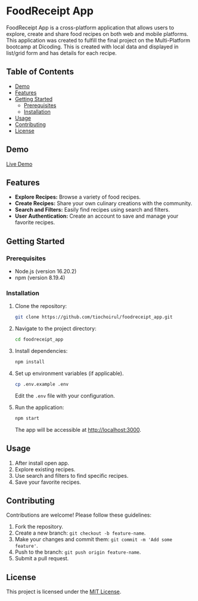 # FoodReceipt App

FoodReceipt App is a cross-platform application that allows users to explore, create and share food recipes on both web and mobile platforms. This application was created to fulfill the final project on the Multi-Platform bootcamp at Dicoding. This is created with local data and displayed in list/grid form and has details for each recipe.

## Table of Contents

- [Demo](#demo)
- [Features](#features)
- [Getting Started](#getting-started)
  - [Prerequisites](#prerequisites)
  - [Installation](#installation)
- [Usage](#usage)
- [Contributing](#contributing)
- [License](#license)

## Demo

[Live Demo](#) <!-- Add the link to your live demo if applicable -->

## Features

- **Explore Recipes:** Browse a variety of food recipes.
- **Create Recipes:** Share your own culinary creations with the community.
- **Search and Filters:** Easily find recipes using search and filters.
- **User Authentication:** Create an account to save and manage your favorite recipes.

## Getting Started

### Prerequisites

- Node.js (version 16.20.2)
- npm (version 8.19.4)

### Installation

1. Clone the repository:

   ```bash
   git clone https://github.com/tiochoirul/foodreceipt_app.git
   ```

2. Navigate to the project directory:

   ```bash
   cd foodreceipt_app
   ```

3. Install dependencies:

   ```bash
   npm install
   ```

4. Set up environment variables (if applicable).

   ```bash
   cp .env.example .env
   ```

   Edit the `.env` file with your configuration.

5. Run the application:

   ```bash
   npm start
   ```

   The app will be accessible at [http://localhost:3000](http://localhost:3000).

## Usage

1. After install open app.
2. Explore existing recipes.
3. Use search and filters to find specific recipes.
4. Save your favorite recipes.

## Contributing

Contributions are welcome! Please follow these guidelines:

1. Fork the repository.
2. Create a new branch: `git checkout -b feature-name`.
3. Make your changes and commit them: `git commit -m 'Add some feature'`.
4. Push to the branch: `git push origin feature-name`.
5. Submit a pull request.

## License

This project is licensed under the [MIT License](LICENSE).
